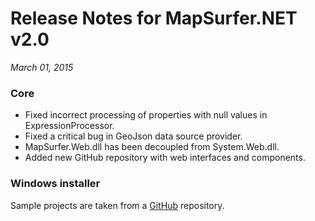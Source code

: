 # Release Notes for MapSurfer.NET v2.0

*March 01, 2015*

### Core ###

- Fixed incorrect processing of properties with null values in ExpressionProcessor.
- Fixed a critical bug in GeoJson data source provider.
- MapSurfer.Web.dll has been decoupled from System.Web.dll.
- Added new GitHub repository with web interfaces and components.

### Windows installer ###

Sample projects are taken from a [GitHub](https://github.com/MapSurferNET/MapSurfer.NET-Examples) repository.

